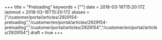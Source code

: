﻿+++
title = "Preloading"
keywords = [""]
date = 2018-03-16T15:20:17Z
lastmod = 2018-03-16T15:20:17Z
aliases = ["/customer/portal/articles/2929154-preloading","/customer/en/portal/articles/2929154-preloading","/customer/portal/articles/2929154","/customer/en/portal/articles/2929154"]
draft = true
+++


